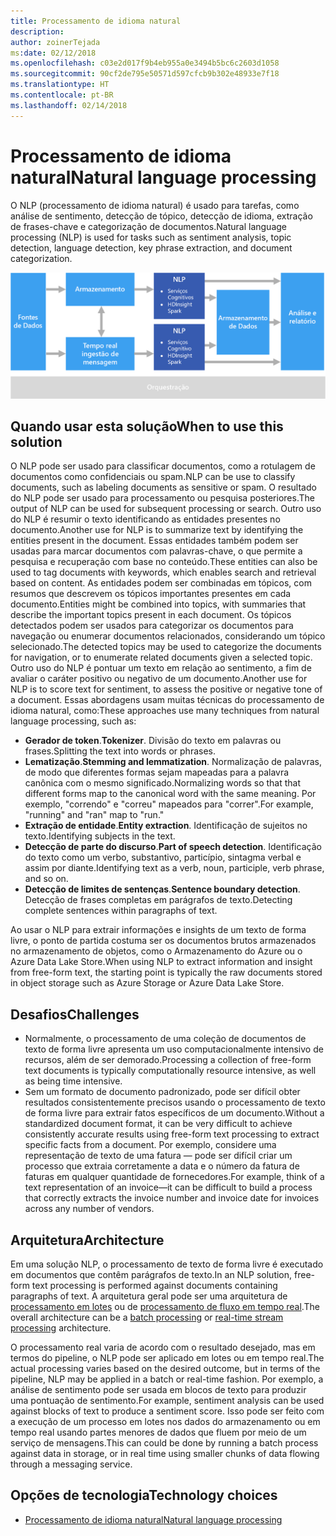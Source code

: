 ```yaml
---
title: Processamento de idioma natural
description: 
author: zoinerTejada
ms:date: 02/12/2018
ms.openlocfilehash: c03e2d017f9b4eb955a0e3494b5bc6c2603d1058
ms.sourcegitcommit: 90cf2de795e50571d597cfcb9b302e48933e7f18
ms.translationtype: HT
ms.contentlocale: pt-BR
ms.lasthandoff: 02/14/2018
---
```

# <a name="natural-language-processing"></a><span data-ttu-id="45c22-102">Processamento de idioma natural</span><span class="sxs-lookup"><span data-stu-id="45c22-102">Natural language processing</span></span>

<span data-ttu-id="45c22-103">O NLP (processamento de idioma natural) é usado para tarefas, como análise de sentimento, detecção de tópico, detecção de idioma, extração de frases-chave e categorização de documentos.</span><span class="sxs-lookup"><span data-stu-id="45c22-103">Natural language processing (NLP) is used for tasks such as sentiment analysis, topic detection, language detection, key phrase extraction, and document categorization.</span></span>

![](./images/nlp-pipeline.png)

## <a name="when-to-use-this-solution"></a><span data-ttu-id="45c22-104">Quando usar esta solução</span><span class="sxs-lookup"><span data-stu-id="45c22-104">When to use this solution</span></span>

<span data-ttu-id="45c22-105">O NLP pode ser usado para classificar documentos, como a rotulagem de documentos como confidenciais ou spam.</span><span class="sxs-lookup"><span data-stu-id="45c22-105">NLP can be use to classify documents, such as labeling documents as sensitive or spam.</span></span> <span data-ttu-id="45c22-106">O resultado do NLP pode ser usado para processamento ou pesquisa posteriores.</span><span class="sxs-lookup"><span data-stu-id="45c22-106">The output of NLP can be used for subsequent processing or search.</span></span> <span data-ttu-id="45c22-107">Outro uso do NLP é resumir o texto identificando as entidades presentes no documento.</span><span class="sxs-lookup"><span data-stu-id="45c22-107">Another use for NLP is to summarize text by identifying the entities present in the document.</span></span> <span data-ttu-id="45c22-108">Essas entidades também podem ser usadas para marcar documentos com palavras-chave, o que permite a pesquisa e recuperação com base no conteúdo.</span><span class="sxs-lookup"><span data-stu-id="45c22-108">These entities can also be used to tag documents with keywords, which enables search and retrieval based on content.</span></span> <span data-ttu-id="45c22-109">As entidades podem ser combinadas em tópicos, com resumos que descrevem os tópicos importantes presentes em cada documento.</span><span class="sxs-lookup"><span data-stu-id="45c22-109">Entities might be combined into topics, with summaries that describe the important topics present in each document.</span></span> <span data-ttu-id="45c22-110">Os tópicos detectados podem ser usados para categorizar os documentos para navegação ou enumerar documentos relacionados, considerando um tópico selecionado.</span><span class="sxs-lookup"><span data-stu-id="45c22-110">The detected topics may be used to categorize the documents for navigation, or to enumerate related documents given a selected topic.</span></span> <span data-ttu-id="45c22-111">Outro uso do NLP é pontuar um texto em relação ao sentimento, a fim de avaliar o caráter positivo ou negativo de um documento.</span><span class="sxs-lookup"><span data-stu-id="45c22-111">Another use for NLP is to score text for sentiment, to assess the positive or negative tone of a document.</span></span> <span data-ttu-id="45c22-112">Essas abordagens usam muitas técnicas do processamento de idioma natural, como:</span><span class="sxs-lookup"><span data-stu-id="45c22-112">These approaches use many techniques from natural language processing, such as:</span></span> 

- <span data-ttu-id="45c22-113">**Gerador de token**.</span><span class="sxs-lookup"><span data-stu-id="45c22-113">**Tokenizer**.</span></span> <span data-ttu-id="45c22-114">Divisão do texto em palavras ou frases.</span><span class="sxs-lookup"><span data-stu-id="45c22-114">Splitting the text into words or phrases.</span></span>
- <span data-ttu-id="45c22-115">**Lematização**.</span><span class="sxs-lookup"><span data-stu-id="45c22-115">**Stemming and lemmatization**.</span></span> <span data-ttu-id="45c22-116">Normalização de palavras, de modo que diferentes formas sejam mapeadas para a palavra canônica com o mesmo significado.</span><span class="sxs-lookup"><span data-stu-id="45c22-116">Normalizing words so that that different forms map to the canonical word with the same meaning.</span></span> <span data-ttu-id="45c22-117">Por exemplo, "correndo" e "correu" mapeados para "correr".</span><span class="sxs-lookup"><span data-stu-id="45c22-117">For example, "running" and "ran" map to "run."</span></span> 
- <span data-ttu-id="45c22-118">**Extração de entidade**.</span><span class="sxs-lookup"><span data-stu-id="45c22-118">**Entity extraction**.</span></span> <span data-ttu-id="45c22-119">Identificação de sujeitos no texto.</span><span class="sxs-lookup"><span data-stu-id="45c22-119">Identifying subjects in the text.</span></span>
- <span data-ttu-id="45c22-120">**Detecção de parte do discurso**.</span><span class="sxs-lookup"><span data-stu-id="45c22-120">**Part of speech detection**.</span></span> <span data-ttu-id="45c22-121">Identificação do texto como um verbo, substantivo, particípio, sintagma verbal e assim por diante.</span><span class="sxs-lookup"><span data-stu-id="45c22-121">Identifying text as a verb, noun, participle, verb phrase, and so on.</span></span>
- <span data-ttu-id="45c22-122">**Detecção de limites de sentenças**.</span><span class="sxs-lookup"><span data-stu-id="45c22-122">**Sentence boundary detection**.</span></span> <span data-ttu-id="45c22-123">Detecção de frases completas em parágrafos de texto.</span><span class="sxs-lookup"><span data-stu-id="45c22-123">Detecting complete sentences within paragraphs of text.</span></span>

<span data-ttu-id="45c22-124">Ao usar o NLP para extrair informações e insights de um texto de forma livre, o ponto de partida costuma ser os documentos brutos armazenados no armazenamento de objetos, como o Armazenamento do Azure ou o Azure Data Lake Store.</span><span class="sxs-lookup"><span data-stu-id="45c22-124">When using NLP to extract information and insight from free-form text, the starting point is typically the raw documents stored in object storage such as Azure Storage or Azure Data Lake Store.</span></span> 

## <a name="challenges"></a><span data-ttu-id="45c22-125">Desafios</span><span class="sxs-lookup"><span data-stu-id="45c22-125">Challenges</span></span>

- <span data-ttu-id="45c22-126">Normalmente, o processamento de uma coleção de documentos de texto de forma livre apresenta um uso computacionalmente intensivo de recursos, além de ser demorado.</span><span class="sxs-lookup"><span data-stu-id="45c22-126">Processing a collection of free-form text documents is typically computationally resource intensive, as well as being time intensive.</span></span>
- <span data-ttu-id="45c22-127">Sem um formato de documento padronizado, pode ser difícil obter resultados consistentemente precisos usando o processamento de texto de forma livre para extrair fatos específicos de um documento.</span><span class="sxs-lookup"><span data-stu-id="45c22-127">Without a standardized document format, it can be very difficult to achieve consistently accurate results using free-form text processing to extract specific facts from a document.</span></span> <span data-ttu-id="45c22-128">Por exemplo, considere uma representação de texto de uma fatura &mdash; pode ser difícil criar um processo que extraia corretamente a data e o número da fatura de faturas em qualquer quantidade de fornecedores.</span><span class="sxs-lookup"><span data-stu-id="45c22-128">For example, think of a text representation of an invoice&mdash;it can be difficult to build a process that correctly extracts the invoice number and invoice date for invoices across any number of vendors.</span></span>

## <a name="architecture"></a><span data-ttu-id="45c22-129">Arquitetura</span><span class="sxs-lookup"><span data-stu-id="45c22-129">Architecture</span></span>

<span data-ttu-id="45c22-130">Em uma solução NLP, o processamento de texto de forma livre é executado em documentos que contêm parágrafos de texto.</span><span class="sxs-lookup"><span data-stu-id="45c22-130">In an NLP solution, free-form text processing is performed against documents containing paragraphs of text.</span></span> <span data-ttu-id="45c22-131">A arquitetura geral pode ser uma arquitetura de [processamento em lotes](./batch-processing.md) ou de [processamento de fluxo em tempo real](./real-time-processing.md).</span><span class="sxs-lookup"><span data-stu-id="45c22-131">The overall architecture can be a [batch processing](./batch-processing.md) or [real-time stream processing](./real-time-processing.md) architecture.</span></span>

<span data-ttu-id="45c22-132">O processamento real varia de acordo com o resultado desejado, mas em termos do pipeline, o NLP pode ser aplicado em lotes ou em tempo real.</span><span class="sxs-lookup"><span data-stu-id="45c22-132">The actual processing varies based on the desired outcome, but in terms of the pipeline, NLP may be applied in a batch or real-time fashion.</span></span> <span data-ttu-id="45c22-133">Por exemplo, a análise de sentimento pode ser usada em blocos de texto para produzir uma pontuação de sentimento.</span><span class="sxs-lookup"><span data-stu-id="45c22-133">For example, sentiment analysis can be used against blocks of text to produce a sentiment score.</span></span> <span data-ttu-id="45c22-134">Isso pode ser feito com a execução de um processo em lotes nos dados do armazenamento ou em tempo real usando partes menores de dados que fluem por meio de um serviço de mensagens.</span><span class="sxs-lookup"><span data-stu-id="45c22-134">This can could be done by running a batch process against data in storage, or in real time using smaller chunks of data flowing through a messaging service.</span></span>

## <a name="technology-choices"></a><span data-ttu-id="45c22-135">Opções de tecnologia</span><span class="sxs-lookup"><span data-stu-id="45c22-135">Technology choices</span></span>

- [<span data-ttu-id="45c22-136">Processamento de idioma natural</span><span class="sxs-lookup"><span data-stu-id="45c22-136">Natural language processing</span></span>](../technology-choices/natural-language-processing.md)